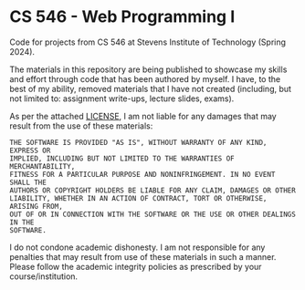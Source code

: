 # CS 546 - Web Programming I
Code for projects from CS 546 at Stevens Institute of Technology (Spring 2024).

The materials in this repository are being published to showcase my skills and effort through code that has been authored by myself. I have, to the best of my ability, removed materials that I have not created (including, but not limited to: assignment write-ups, lecture slides, exams).

As per the attached [LICENSE](LICENSE), I am not liable for any damages that may result from the use of these materials: 

```
THE SOFTWARE IS PROVIDED "AS IS", WITHOUT WARRANTY OF ANY KIND, EXPRESS OR
IMPLIED, INCLUDING BUT NOT LIMITED TO THE WARRANTIES OF MERCHANTABILITY,
FITNESS FOR A PARTICULAR PURPOSE AND NONINFRINGEMENT. IN NO EVENT SHALL THE
AUTHORS OR COPYRIGHT HOLDERS BE LIABLE FOR ANY CLAIM, DAMAGES OR OTHER
LIABILITY, WHETHER IN AN ACTION OF CONTRACT, TORT OR OTHERWISE, ARISING FROM,
OUT OF OR IN CONNECTION WITH THE SOFTWARE OR THE USE OR OTHER DEALINGS IN THE
SOFTWARE.
```

I do not condone academic dishonesty. I am not responsible for any penalties that may result from use of these materials in such a manner. Please follow the academic integrity policies as prescribed by your course/institution.
